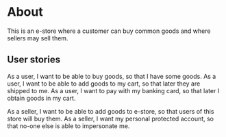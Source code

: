 # About
This is an e-store where a customer can buy common goods and where sellers may sell them.

## User stories
As a user, I want to be able to buy goods, so that I have some goods.
As a user, I want to be able to add goods to my cart, so that later they are shipped to me.
As a user, I want to pay with my banking card, so that later I obtain goods in my cart.

As a seller, I want to be able to add goods to e-store, so that users of this store will buy them.
As a seller, I want my personal protected account, so that no-one else is able to impersonate me.
